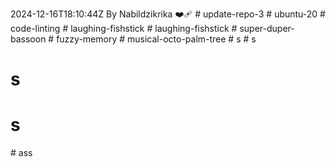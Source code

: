 2024-12-16T18:10:44Z By Nabildzikrika ❤️‍🩹
#   u p d a t e - r e p o - 3  
 #   u b u n t u - 2 0  
 #   c o d e - l i n t i n g  
 #   l a u g h i n g - f i s h s t i c k  
 #   l a u g h i n g - f i s h s t i c k  
 #   s u p e r - d u p e r - b a s s o o n  
 #   f u z z y - m e m o r y  
 #   m u s i c a l - o c t o - p a l m - t r e e  
 #   s  
 # s
# s
# s
#   a s s  
 